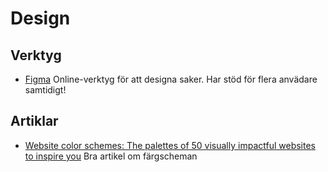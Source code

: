 # Design

## Verktyg

- [Figma](https://figma.com) Online-verktyg för att designa saker. Har stöd för flera anvädare samtidigt!

## Artiklar

- [Website color schemes: The palettes of 50 visually impactful websites to inspire you](https://www.canva.com/learn/website-color-schemes/) Bra artikel om färgscheman
